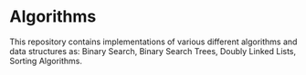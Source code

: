 # Algorithms
This repository contains implementations of various different algorithms and data structures as: 
Binary Search,
Binary Search Trees,
Doubly Linked Lists,
Sorting Algorithms.
